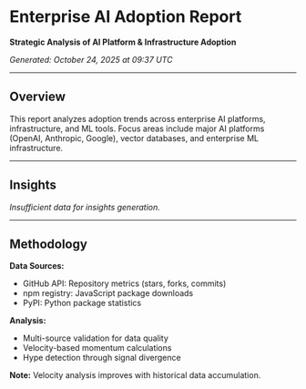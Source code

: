# Enterprise AI Adoption Report

**Strategic Analysis of AI Platform & Infrastructure Adoption**

*Generated: October 24, 2025 at 09:37 UTC*

---

## Overview

This report analyzes adoption trends across enterprise AI platforms, infrastructure, and ML tools. Focus areas include major AI platforms (OpenAI, Anthropic, Google), vector databases, and enterprise ML infrastructure.

---

## Insights

*Insufficient data for insights generation.*


---

## Methodology

**Data Sources:**
- GitHub API: Repository metrics (stars, forks, commits)
- npm registry: JavaScript package downloads
- PyPI: Python package statistics

**Analysis:**
- Multi-source validation for data quality
- Velocity-based momentum calculations
- Hype detection through signal divergence

**Note:** Velocity analysis improves with historical data accumulation.
